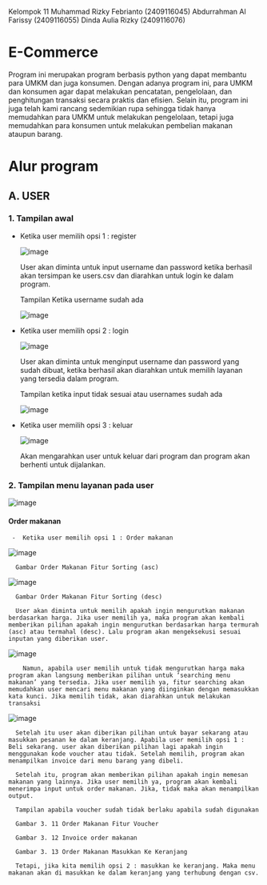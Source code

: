 Kelompok 11
Muhammad Rizky Febrianto (2409116045)
Abdurrahman Al Farissy (2409116055)
Dinda Aulia Rizky (2409116076)

# **E-Commerce**

Program ini merupakan program berbasis python yang dapat membantu para UMKM dan juga konsumen. Dengan adanya program ini, para UMKM dan konsumen agar dapat melakukan pencatatan, pengelolaan, dan penghitungan transaksi secara praktis dan efisien. Selain itu, program ini juga telah kami rancang sedemikian rupa sehingga tidak hanya memudahkan para UMKM untuk melakukan pengelolaan, tetapi juga memudahkan para konsumen untuk melakukan pembelian makanan ataupun barang.

# **Alur program**

## A. USER

### 1. Tampilan awal
  
  - Ketika user memilih opsi 1 : register 
 
    ![image](https://github.com/user-attachments/assets/dfe17397-dce5-46de-87f9-aaaf4efb31f9)
    
    User akan diminta untuk input username dan password ketika berhasil akan tersimpan ke users.csv dan diarahkan untuk login ke dalam program.
    
    Tampilan Ketika username sudah ada
     
    ![image](https://github.com/user-attachments/assets/e7213d7a-aa11-46ae-84b8-7d49691e0437)

  -  Ketika user memilih opsi 2 : login
    
     ![image](https://github.com/user-attachments/assets/4f162fc3-fdb6-4199-a27b-83420b612ee9)

     User akan diminta untuk menginput username dan password yang sudah dibuat, ketika berhasil akan diarahkan untuk memilih layanan yang tersedia dalam program.

     Tampilan ketika input tidak sesuai atau usernames sudah ada

      ![image](https://github.com/user-attachments/assets/cadadb48-3dc5-47e3-84db-df0efeaef275)

  -  Ketika user memilih opsi 3 : keluar
  
     ![image](https://github.com/user-attachments/assets/d70d9056-0da2-4ef7-9e81-7fee80c0ad35)

     Akan mengarahkan user untuk keluar dari program dan program akan berhenti untuk dijalankan.

### 2. Tampilan menu layanan pada user

   ![image](https://github.com/user-attachments/assets/0ea8174c-de9b-47ab-af86-283c5580975c)

   #### Order makanan

     -  Ketika user memilih opsi 1 : Order makanan

![image](https://github.com/user-attachments/assets/82c68f63-af53-4dd9-b18e-4a8c087d3ea4)

      Gambar Order Makanan Fitur Sorting (asc)

![image](https://github.com/user-attachments/assets/3ae0f787-0f68-47b3-a02a-e00b942e4ca3)

      Gambar Order Makanan Fitur Sorting (desc)
      
      User akan diminta untuk memilih apakah ingin mengurutkan makanan berdasarkan harga. Jika user memilih ya, maka program akan kembali memberikan pilihan apakah ingin mengurutkan berdasarkan harga termurah (asc) atau termahal (desc). Lalu program akan mengeksekusi sesuai inputan yang diberikan user.

![image](https://github.com/user-attachments/assets/8d722d74-f974-4215-bbdb-e04147ea9198)

        Namun, apabila user memilih untuk tidak mengurutkan harga maka program akan langsung memberikan pilihan untuk ‘searching menu makanan’ yang tersedia. Jika user memilih ya, fitur searching akan memudahkan user mencari menu makanan yang diinginkan dengan memasukkan kata kunci. Jika memilih tidak, akan diarahkan untuk melakukan transaksi

![image](https://github.com/user-attachments/assets/48fa34f0-ae1f-49eb-9366-2cc45b353958)
   
      Setelah itu user akan diberikan pilihan untuk bayar sekarang atau masukkan pesanan ke dalam keranjang. Apabila user memilih opsi 1 : Beli sekarang. user akan diberikan pilihan lagi apakah ingin menggunakan kode voucher atau tidak. Setelah memilih, program akan menampilkan invoice dari menu barang yang dibeli.
   
      Setelah itu, program akan memberikan pilihan apakah ingin memesan makanan yang lainnya. Jika user memilih ya, program akan kembali menerimpa input untuk order makanan. Jika, tidak maka akan menampilkan output.
         
      Tampilan apabila voucher sudah tidak berlaku apabila sudah digunakan
       
      Gambar 3. 11 Order Makanan Fitur Voucher
       
      Gambar 3. 12 Invoice order makanan
       
      Gambar 3. 13 Order Makanan Masukkan Ke Keranjang
   
      Tetapi, jika kita memilih opsi 2 : masukkan ke keranjang. Maka menu makanan akan di masukkan ke dalam keranjang yang terhubung dengan csv.
      
      
